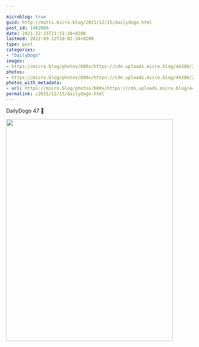 ```yaml
---

microblog: true
guid: http://matti.micro.blog/2021/12/15/dailydogo.html
post_id: 1462086
date: 2021-12-15T21:51:28+0200
lastmod: 2022-09-12T10:02:34+0200
type: post
categories:
- "DailyDogo"
images:
- https://micro.blog/photos/600x/https://cdn.uploads.micro.blog/44388/2021/d45b73c947.jpg
photos:
- https://micro.blog/photos/600x/https://cdn.uploads.micro.blog/44388/2021/d45b73c947.jpg
photos_with_metadata:
- url: https://micro.blog/photos/600x/https://cdn.uploads.micro.blog/44388/2021/d45b73c947.jpg
permalink: /2021/12/15/dailydogo.html
---
```

DailyDogo 47 🐶

<img src="https://micro.blog/photos/600x/https://blog.martin-haehnel.de/uploads/2021/d45b73c947.jpg" width="450" height="600" alt="" />
